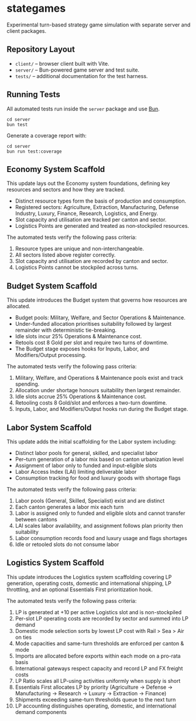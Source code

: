 # stategames

Experimental turn-based strategy game simulation with separate server and client packages.

## Repository Layout

- `client/` – browser client built with Vite.
- `server/` – Bun-powered game server and test suite.
- `tests/` – additional documentation for the test harness.

## Running Tests

All automated tests run inside the `server` package and use [Bun](https://bun.sh).

```
cd server
bun test
```

Generate a coverage report with:

```
cd server
bun run test:coverage
```

## Economy System Scaffold

This update lays out the Economy system foundations, defining key resources and sectors and how they are tracked.

- Distinct resource types form the basis of production and consumption.
- Registered sectors: Agriculture, Extraction, Manufacturing, Defense Industry, Luxury, Finance, Research, Logistics, and Energy.
- Slot capacity and utilisation are tracked per canton and sector.
- Logistics Points are generated and treated as non‑stockpiled resources.

The automated tests verify the following pass criteria:

1. Resource types are unique and non-interchangeable.
2. All sectors listed above register correctly.
3. Slot capacity and utilisation are recorded by canton and sector.
4. Logistics Points cannot be stockpiled across turns.

## Budget System Scaffold

This update introduces the Budget system that governs how resources are allocated.

- Budget pools: Military, Welfare, and Sector Operations & Maintenance.
- Under-funded allocation prioritises suitability followed by largest remainder with deterministic tie-breaking.
- Idle slots incur 25% Operations & Maintenance cost.
- Retools cost 8 Gold per slot and require two turns of downtime.
- The Budget stage exposes hooks for Inputs, Labor, and Modifiers/Output processing.

The automated tests verify the following pass criteria:

1. Military, Welfare, and Operations & Maintenance pools exist and track spending.
2. Allocation under shortage honours suitability then largest remainder.
3. Idle slots accrue 25% Operations & Maintenance cost.
4. Retooling costs 8 Gold/slot and enforces a two-turn downtime.
5. Inputs, Labor, and Modifiers/Output hooks run during the Budget stage.

## Labor System Scaffold

This update adds the initial scaffolding for the Labor system including:

- Distinct labor pools for general, skilled, and specialist labor
- Per–turn generation of a labor mix based on canton urbanization level
- Assignment of labor only to funded and input-eligible slots
- Labor Access Index (LAI) limiting deliverable labor
- Consumption tracking for food and luxury goods with shortage flags

The automated tests verify the following pass criteria:

1. Labor pools (General, Skilled, Specialist) exist and are distinct
2. Each canton generates a labor mix each turn
3. Labor is assigned only to funded and eligible slots and cannot transfer between cantons
4. LAI scales labor availability, and assignment follows plan priority then suitability
5. Labor consumption records food and luxury usage and flags shortages
6. Idle or retooled slots do not consume labor

## Logistics System Scaffold

This update introduces the Logistics system scaffolding covering LP generation, operating costs, domestic and international shipping, LP throttling, and an optional Essentials First prioritization hook.

The automated tests verify the following pass criteria:

1. LP is generated at +10 per active Logistics slot and is non-stockpiled
2. Per-slot LP operating costs are recorded by sector and summed into LP demand
3. Domestic mode selection sorts by lowest LP cost with Rail > Sea > Air on ties
4. Mode capacities and same-turn thresholds are enforced per canton & mode
5. Imports are allocated before exports within each mode on a pro-rata basis
6. International gateways respect capacity and record LP and FX freight costs
7. LP Ratio scales all LP-using activities uniformly when supply is short
8. Essentials First allocates LP by priority (Agriculture → Defense → Manufacturing → Research → Luxury → Extraction → Finance)
9. Shipments exceeding same-turn thresholds queue to the next turn
10. LP accounting distinguishes operating, domestic, and international demand components
